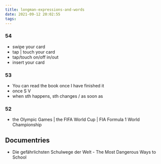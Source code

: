 ```yaml
---
title: longman-expressions-and-words
date: 2021-09-12 20:02:55
tags:
---
```

### 54
- swipe your card
- tap | touch your card
- tap/touch on/off in/out
- insert your card

### 53
- You can read the book once I have finished it
- once S V
- when sth happens, sth changes / as soon as

### 52
- the Olympic Games | the FIFA World Cup | FIA Formula 1 World Championship


## Documentries
- Die gefährlichsten Schulwege der Welt - The Most Dangerous Ways to School
